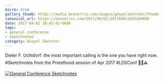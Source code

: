 ```yaml
---
micro: true
gallery_thumb: https://media.bennorris.com/images/gospelsketcher/thumbs/apr-17-3-uchtdorf.jpg
canonical_url: https://bennorris.com/2017/04/01/201704011845420600
date: 2017-04-01 18:45:42-0600
tags:
- general conference
- sketchnotes
category: Gospel Sketcher
---
```


Dieter F. Uchtdorf: the most important calling is the one you have right now. #Sketchnotes from the Priesthood session of Apr 2017 #LDSConf ✍🏼⛪️

[![General Conference Sketchnotes](https://media.bennorris.com/images/gospelsketcher/general-conference/apr-2017/apr-17-3-uchtdorf.jpg)](https://media.bennorris.com/images/gospelsketcher/general-conference/apr-2017/apr-17-3-uchtdorf.jpg)
